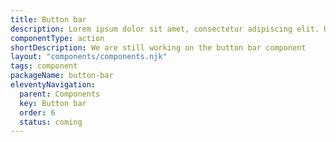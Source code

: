 ```yaml
---
title: Button bar
description: Lorem ipsum dolor sit amet, consectetur adipiscing elit. Ut et massa mi. Aliquam in hendrerit urna.
componentType: action
shortDescription: We are still working on the button bar component
layout: "components/components.njk"
tags: component
packageName: button-bar
eleventyNavigation:
  parent: Components
  key: Button bar
  order: 6
  status: coming
---
```

